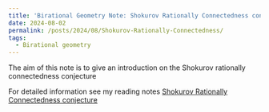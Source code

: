 ```yaml
---
title: 'Birational Geometry Note: Shokurov Rationally Connectedness conjecture'
date: 2024-08-02
permalink: /posts/2024/08/Shokurov-Rationally-Connectedness/
tags:
  - Birational geometry
---
```


The aim of this note is to give an introduction on the Shokurov rationally connectedness conjecture

For detailed information see my reading notes [Shokurov Rationally Connectedness conjecture](https://yilimath.github.io/files/Birational/ShokurovRationallyConnect.pdf)

